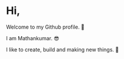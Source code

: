 # Hi,

Welcome to my Github profile.  :wave:

I am Mathankumar.  :sunglasses:	

I like to create, build and making new things.   :house_with_garden:	

